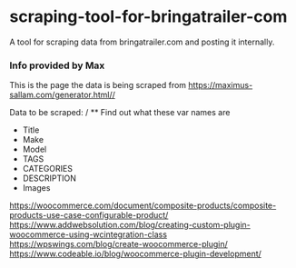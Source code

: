 # scraping-tool-for-bringatrailer-com
A tool for scraping data from bringatrailer.com and posting it internally.

### Info provided by Max
This is the page the data is being scraped from https://maximus-sallam.com/generator.html//

Data to be scraped: /
** Find out what these var names are
- Title
- Make
- Model
- TAGS
- CATEGORIES
- DESCRIPTION
- Images

https://woocommerce.com/document/composite-products/composite-products-use-case-configurable-product/
https://www.addwebsolution.com/blog/creating-custom-plugin-woocommerce-using-wcintegration-class
https://wpswings.com/blog/create-woocommerce-plugin/
https://www.codeable.io/blog/woocommerce-plugin-development/
